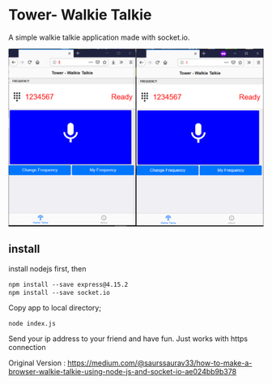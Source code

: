 # Tower- Walkie Talkie
A simple walkie talkie application made with socket.io.

![Screenshot](https://github.com/cturan/tower-wt/raw/master/screenshot.png)

## install
install nodejs first, then

    npm install --save express@4.15.2
    npm install --save socket.io
Copy app to local directory;

    node index.js
    

Send your ip address to your friend and have fun. Just works with https connection

Original Version : https://medium.com/@saurssaurav33/how-to-make-a-browser-walkie-talkie-using-node-js-and-socket-io-ae024bb9b378
